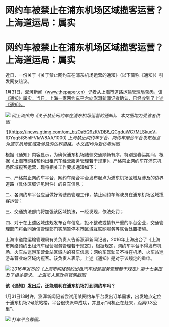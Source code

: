 # 网约车被禁止在浦东机场区域揽客运营？上海道运局：属实

# 网约车被禁止在浦东机场区域揽客运营？上海道运局：属实

近日，一份关于《关于禁止网约车在浦东机场运营的通知》（以下简称《通知》）引发网友热议。

1月31日，澎湃新闻（www.thepaper.cn）记者从上海市道路运输管理局获悉，该《通知》属实。当日，上海一家网约车平台向澎湃新闻记者确认，已经收到了上述《通知》。

![](https://inews.gtimg.com/om_bt/ORwHBzDA9u7II4MwTfDYv8xBZx_bcTL5T7xogqJow3jyEAA/1000)
_网上流传的《关于禁止网约车在浦东机场运营的通知》。 本文图均为受访者供图_

![](https://inews.gtimg.com/om_bt/Oa5Q9zKVDB6_QCgduWC7MLSkuoV-
fDYqq5tS5hlFVIaW8AA/1000) _上海禁止网约⻋乎合、网约⻋聚合平合发布起点为浦东机场区域及涉及的边界道路。本文图均为受访者供图_

根据《通知》内容显示，为确保浦东机场陆侧交通顺畅有序，特别是春运期间，根据《上海市网络预约出租汽车经营服务管理若干规定》，严格禁止网约车在浦东机场区域揽客运营，现将相关工作要求通知如下：

一、严格禁止网约车平台、网约车聚合平台发布起点为浦东机场区域及涉及的边界道路（具体区域详见附件）的召车信息；

二、各网约车平台应当做好驾驶员管理工作，禁止网约车驾驶员在浦东机场区域揽客运营；

三、交通执法部门将加强该区域执法，一经发现，依法处罚；

四、对于在上述区域违规发布召车信息，拒不整改或情节严重的平台企业，交通管理部门将会同通信管理部门实施暂停本市区域互联网服务等联合处置措施。

上海市道路运输管理局有关负责人告诉澎湃新闻记者，2016年上海出台了《上海市网络预约出租汽车经营服务管理若干规定》，根据规定，网约车平台不得发布机场、火车站巡游车营业站区域内的召车信息；网约车驾驶员不得在机场、火车站巡游车营业站区域内揽客。该负责人表示，上述《通知》是对于该规定的重申。

![](https://inews.gtimg.com/om_bt/O4ZBxg6ncdxTfKgGETdTA3G9P1f1Gu26dVmnXKy9_Mw8kAA/1000)
_2016年发布的《上海市网络预约出租汽车经营服务管理若干规定》第十七条提及了相关要求。 上海市人民政府官网截图_

**该《通知》发出后，还能顺利在浦东机场打到网约车吗？**

1月31日13时许，澎湃新闻记者尝试用某网约车平台发出订单需求，出发地点定位于浦东机场2号航站楼，平台很快派单成功，并显示“司机正在赶来，距离0.3公里”。

![](https://inews.gtimg.com/om_bt/O82L1aYgv_qgcgkDQ7CxKiamIU5ActIhBEvXDmo3Pi2EoAA/1000)
_打车平台截图。_

